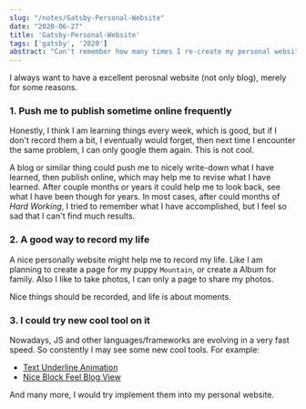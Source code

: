```yaml
---
slug: "/notes/Gatsby-Personal-Website"
date: "2020-06-27"
title: 'Gatsby-Personal-Website'
tags: ['gatsby', '2020']
abstract: "Can't remember how many times I re-create my personal website. This time I used Gatsby React, a nice framework to do it."
---
```


I always want to have a excellent perosnal website (not only blog), merely for some reasons.

 ### 1. Push me to publish sometime online frequently
 
 Honestly, I think I am learning things every week, which is good, but if I don't record them a bit, I eventually would forget, then next time I encounter the same problem, I can only google them again. This is not cool.

 A blog or similar thing could push me to nicely write-down what I have learned, then publish online, which may help me to revise what I have learned. After couple months or years it could help me to look back, see what I have been though for years. In most cases, after could months of *Hard Working*, I tried to remember what I have accomplished, but I feel so sad that I can't find much results.

 ### 2. A good way to record my life

A nice personally website might help me to record my life. Like I am planning to create a page for my puppy `Mountain`, or create a Album for family. Also I like to take photos, I can only a page to share my photos.

Nice things should be recorded, and life is about moments.

 ### 3. I could try new cool tool on it

 Nowadays, JS and other languages/frameworks are evolving in a very fast speed. So constently I may see some new cool tools. For example:
 - [Text Underline Animation](https://speckyboy.com/underline-text-effects-css/)
 - [Nice Block Feel Blog View](https://tobiasahlin.com/)

And many more, I would try implement them into my personal website.
